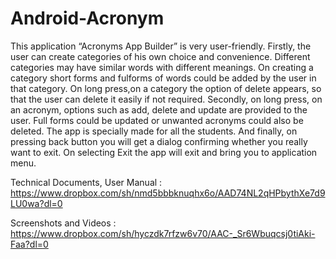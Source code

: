 Android-Acronym
===============
This application “Acronyms App Builder” is very user-friendly.
Firstly, the user can create categories
of his own choice and convenience. Different categories may have similar
words with different meanings. On creating a category short forms and
fulforms of words could be added by the user in that category. On long
press,on a category the option of delete appears, so that the user can
delete it easily if not required. Secondly, on long press, on an acronym,
options such as add, delete and update are provided to the user. Full
forms could be updated or unwanted acronyms could also be deleted. The
app is specially made for all the students. And finally, on pressing back
button you will get a dialog confirming whether you really want to exit.
On selecting Exit the app will exit and bring you to application menu.

Technical Documents, User Manual : https://www.dropbox.com/sh/nmd5bbbknuqhx6o/AAD74NL2qHPbythXe7d9LU0wa?dl=0

Screenshots and Videos : https://www.dropbox.com/sh/hyczdk7rfzw6v70/AAC-_Sr6Wbuqcsj0tiAki-Faa?dl=0
